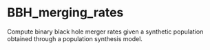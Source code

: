 # BBH_merging_rates
Compute binary black hole merger rates given a synthetic population obtained through a population synthesis model.
